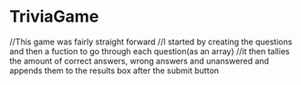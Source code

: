 # TriviaGame

//This game was fairly straight forward
//I started by creating the questions and then a fuction to go through each question(as an array)
//it then tallies the amount of correct answers, wrong answers and unanswered and appends them to the results box after the submit button
